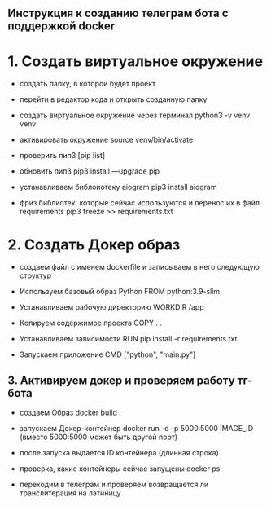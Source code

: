 ## Инструкция к созданию телеграм бота с поддержкой docker
# 1. Создать виртуальное окружение
- создать папку, в которой будет проект
- перейти в редактор кода и открыть созданную папку
- создать виртуальное окружение через терминал
python3 -v venv venv

- активировать окружение
source venv/bin/activate

- проверить пип3
[pip list]

- обновить пип3
pip3 install —upgrade pip

- устанавливаем библоиотеку aiogram
pip3 install aiogram

- фриз библиотек, которые сейчас используются и перенос их в файл requirements
pip3 freeze >> requirements.txt

# 2. Cоздать Докер образ
- создаем файл с именем dockerfile  и записываем в него следующую структур

- Используем базовый образ Python
FROM python:3.9-slim

- Устанавливаем рабочую директорию
WORKDIR /app

- Копируем содержимое проекта
COPY . .

- Устанавливаем зависимости
RUN pip install -r requirements.txt

- Запускаем приложение
CMD ["python", "main.py"]

## 3. Активируем докер и проверяем работу тг-бота
- создаем Образ
docker build .

- запускаем Докер-контейнер
docker run -d -p 5000:5000 IMAGE_ID
(вместо 5000:5000 может быть другой порт)

- после запуска выдается ID контейнера (длинная строка)
- проверка, какие контейнеры сейчас запущены
docker ps

- переходим в телеграм и проверяем возвращается ли транслитерация на латиницу
